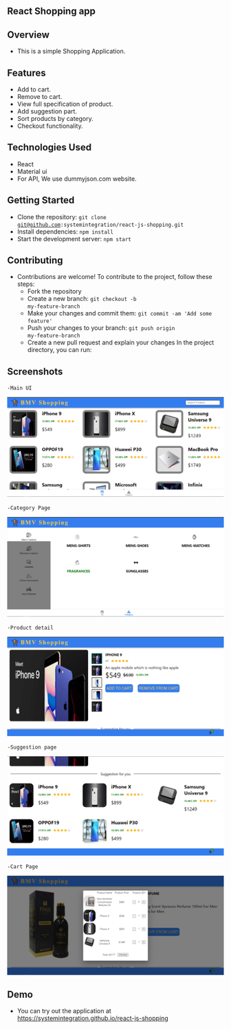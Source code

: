 ## React Shopping app

## Overview
  - This is a simple Shopping Application.

## Features
  - Add to cart.
  - Remove to cart.
  - View full specification of product.
  - Add suggestion part.
  - Sort products by category.
  - Checkout functionality.

## Technologies Used
  - React
  - Material ui
  - For API, We use dummyjson.com website.


## Getting Started
  - Clone the repository: <code>git clone git@github.com:systemintegration/react-js-shopping.git</code>
  - Install dependencies: <code>npm install</code>
  - Start the development server: <code>npm start</code>

## Contributing
  - Contributions are welcome! To contribute to the project, follow these steps:
    - Fork the repository
    - Create a new branch: <code>git checkout -b my-feature-branch</code>
    - Make your changes and commit them: <code>git commit -am 'Add some feature'</code>
    - Push your changes to your branch: <code>git push origin my-feature-branch</code>
    - Create a new pull request and explain your changes
In the project directory, you can run:

## Screenshots
    -Main UI
![MainUI.png](./MainUI.png)

    -Category Page
![CategoryPage.png](./CategoryPage.png)

    -Product detail
![Product_details.png](./Product_details.png)

    -Suggestion page
![SuggestionPage.png](./SuggestionPage.png)

    -Cart Page
![CartPage.png](./CartPage.png)


## Demo
   - You can try out the application at <a href="https://systemintegration.github.io/react-js-shopping">https://systemintegration.github.io/react-js-shopping</a>
